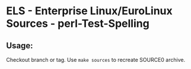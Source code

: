 # ELS - Enterprise Linux/EuroLinux Sources - perl-Test-Spelling
 
## Usage:
  Checkout branch or tag. Use `make sources` to recreate  SOURCE0 archive.

